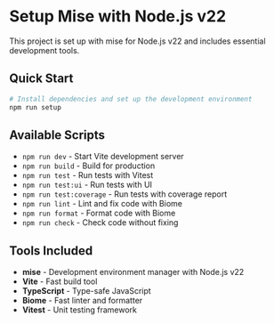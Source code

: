 # Setup Mise with Node.js v22

This project is set up with mise for Node.js v22 and includes essential development tools.

## Quick Start

```bash
# Install dependencies and set up the development environment
npm run setup
```

## Available Scripts

- `npm run dev` - Start Vite development server
- `npm run build` - Build for production
- `npm run test` - Run tests with Vitest
- `npm run test:ui` - Run tests with UI
- `npm run test:coverage` - Run tests with coverage report
- `npm run lint` - Lint and fix code with Biome
- `npm run format` - Format code with Biome
- `npm run check` - Check code without fixing

## Tools Included

- **mise** - Development environment manager with Node.js v22
- **Vite** - Fast build tool
- **TypeScript** - Type-safe JavaScript
- **Biome** - Fast linter and formatter
- **Vitest** - Unit testing framework
